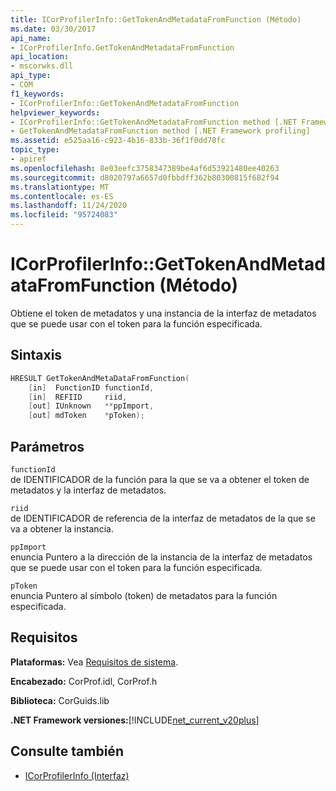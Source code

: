 ```yaml
---
title: ICorProfilerInfo::GetTokenAndMetadataFromFunction (Método)
ms.date: 03/30/2017
api_name:
- ICorProfilerInfo.GetTokenAndMetadataFromFunction
api_location:
- mscorwks.dll
api_type:
- COM
f1_keywords:
- ICorProfilerInfo::GetTokenAndMetadataFromFunction
helpviewer_keywords:
- ICorProfilerInfo::GetTokenAndMetadataFromFunction method [.NET Framework profiling]
- GetTokenAndMetadataFromFunction method [.NET Framework profiling]
ms.assetid: e525aa16-c923-4b16-833b-36f1f0dd70fc
topic_type:
- apiref
ms.openlocfilehash: 8e03eefc3758347389be4af6d53921480ee40263
ms.sourcegitcommit: d8020797a6657d0fbbdff362b80300815f682f94
ms.translationtype: MT
ms.contentlocale: es-ES
ms.lasthandoff: 11/24/2020
ms.locfileid: "95724083"
---
```

# <a name="icorprofilerinfogettokenandmetadatafromfunction-method"></a>ICorProfilerInfo::GetTokenAndMetadataFromFunction (Método)

Obtiene el token de metadatos y una instancia de la interfaz de metadatos que se puede usar con el token para la función especificada.  
  
## <a name="syntax"></a>Sintaxis  
  
```cpp  
HRESULT GetTokenAndMetaDataFromFunction(  
    [in]  FunctionID functionId,  
    [in]  REFIID     riid,  
    [out] IUnknown   **ppImport,  
    [out] mdToken    *pToken);  
```  
  
## <a name="parameters"></a>Parámetros  

 `functionId`  
 de IDENTIFICADOR de la función para la que se va a obtener el token de metadatos y la interfaz de metadatos.  
  
 `riid`  
 de IDENTIFICADOR de referencia de la interfaz de metadatos de la que se va a obtener la instancia.  
  
 `ppImport`  
 enuncia Puntero a la dirección de la instancia de la interfaz de metadatos que se puede usar con el token para la función especificada.  
  
 `pToken`  
 enuncia Puntero al símbolo (token) de metadatos para la función especificada.  
  
## <a name="requirements"></a>Requisitos  

 **Plataformas:** Vea [Requisitos de sistema](../../get-started/system-requirements.md).  
  
 **Encabezado:** CorProf.idl, CorProf.h  
  
 **Biblioteca:** CorGuids.lib  
  
 **.NET Framework versiones:**[!INCLUDE[net_current_v20plus](../../../../includes/net-current-v20plus-md.md)]  
  
## <a name="see-also"></a>Consulte también

- [ICorProfilerInfo (Interfaz)](icorprofilerinfo-interface.md)
